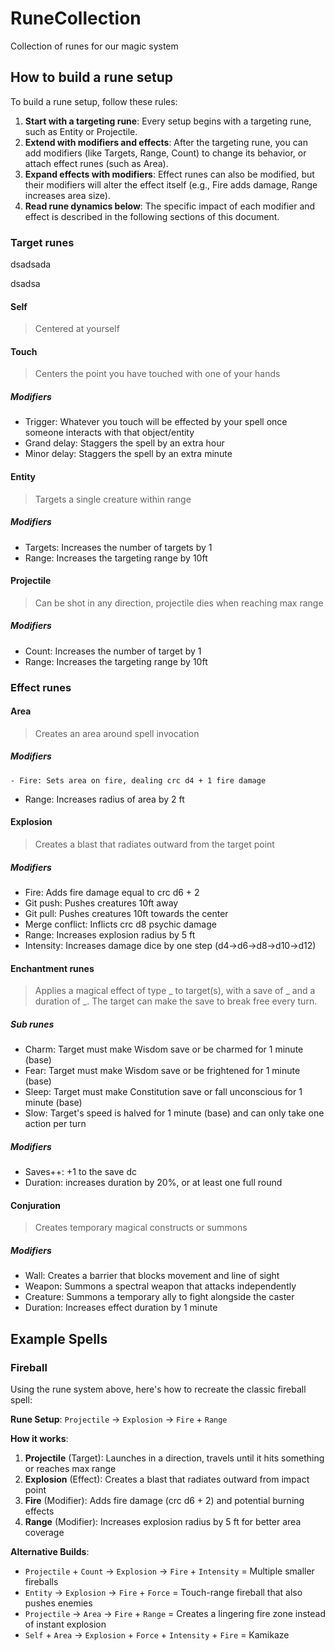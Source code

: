 # RuneCollection
Collection of runes for our magic system

## How to build a rune setup

To build a rune setup, follow these rules:

1. **Start with a targeting rune**: Every setup begins with a targeting rune, such as Entity or Projectile.
2. **Extend with modifiers and effects**: After the targeting rune, you can add modifiers (like Targets, Range, Count) to change its behavior, or attach effect runes (such as Area).
3. **Expand effects with modifiers**: Effect runes can also be modified, but their modifiers will alter the effect itself (e.g., Fire adds damage, Range increases area size).
4. **Read rune dynamics below**: The specific impact of each modifier and effect is described in the following sections of this document.

### Target runes

dsadsada


dsadsa

#### Self

> Centered at yourself

#### Touch

> Centers the point you have touched with one of your hands

##### Modifiers

- Trigger: Whatever you touch will be effected by your spell once someone interacts with that object/entity
- Grand delay: Staggers the spell by an extra hour
- Minor delay: Staggers the spell by an extra minute

#### Entity

> Targets a single creature within range

##### Modifiers

- Targets: Increases the number of targets by 1
- Range: Increases the targeting range by 10ft

#### Projectile

> Can be shot in any direction, projectile dies when reaching max range

##### Modifiers

- Count: Increases the number of target by 1
- Range: Increases the targeting range by 10ft

### Effect runes

#### Area

> Creates an area around spell invocation

##### Modifiers

    - Fire: Sets area on fire, dealing crc d4 + 1 fire damage 
- Range: Increases radius of area by 2 ft

#### Explosion

> Creates a blast that radiates outward from the target point

##### Modifiers

- Fire: Adds fire damage equal to crc d6 + 2
- Git push: Pushes creatures 10ft away
- Git pull: Pushes creatures 10ft towards the center
- Merge conflict: Inflicts crc d8 psychic damage
- Range: Increases explosion radius by 5 ft
- Intensity: Increases damage dice by one step (d4→d6→d8→d10→d12)

#### Enchantment runes

> Applies a magical effect of type _ to target(s), with a save of _ and a duration of _. The target can make the save to break free every turn. 

##### Sub runes

- Charm: Target must make Wisdom save or be charmed for 1 minute (base)
- Fear: Target must make Wisdom save or be frightened for 1 minute (base)
- Sleep: Target must make Constitution save or fall unconscious for 1 minute (base)
- Slow: Target's speed is halved for 1 minute (base) and can only take one action per turn

##### Modifiers

- Saves++: +1 to the save dc
- Duration: increases duration by 20%, or at least one full round

#### Conjuration

> Creates temporary magical constructs or summons

##### Modifiers

- Wall: Creates a barrier that blocks movement and line of sight
- Weapon: Summons a spectral weapon that attacks independently
- Creature: Summons a temporary ally to fight alongside the caster
- Duration: Increases effect duration by 1 minute

## Example Spells

### Fireball

Using the rune system above, here's how to recreate the classic fireball spell:

**Rune Setup**: `Projectile` → `Explosion` → `Fire` + `Range`

**How it works**:
1. **Projectile** (Target): Launches in a direction, travels until it hits something or reaches max range
2. **Explosion** (Effect): Creates a blast that radiates outward from impact point
3. **Fire** (Modifier): Adds fire damage (crc d6 + 2) and potential burning effects
4. **Range** (Modifier): Increases explosion radius by 5 ft for better area coverage

**Alternative Builds**:
- `Projectile` + `Count` → `Explosion` → `Fire` + `Intensity` = Multiple smaller fireballs
- `Entity` → `Explosion` → `Fire` + `Force` = Touch-range fireball that also pushes enemies
- `Projectile` → `Area` → `Fire` + `Range` = Creates a lingering fire zone instead of instant explosion
- `Self` + `Area` → `Explosion` + `Force` + `Intensity` + `Fire` = Kamikaze
